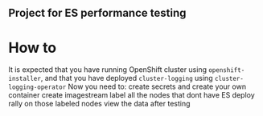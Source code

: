 ## Project for ES performance testing
# How to
It is expected that you have running OpenShift cluster using `openshift-installer`, and that you have deployed `cluster-logging` using `cluster-logging-operator`
Now you need to:
create secrets and create your own container
create imagestream
label all the nodes that dont have ES
deploy rally on those labeled nodes
view the data after testing